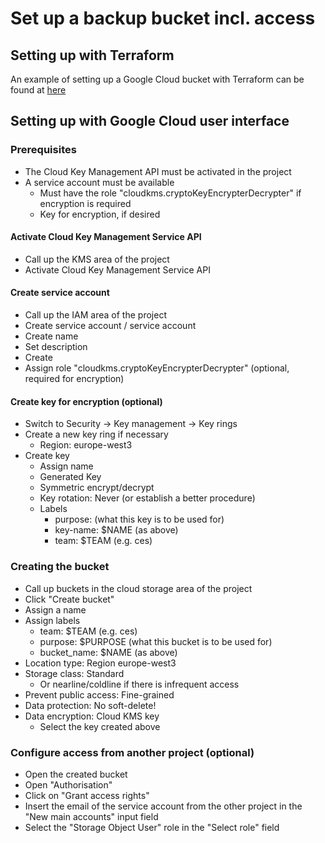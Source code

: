 # Set up a backup bucket incl. access

## Setting up with Terraform

An example of setting up a Google Cloud bucket with Terraform can be found at
[here](https://github.com/cloudogu/k8s-ecosystem/blob/develop/terraform/examples/ces_google_gke/google_bucket/README.md)


## Setting up with Google Cloud user interface

### Prerequisites
- The Cloud Key Management API must be activated in the project
- A service account must be available
  - Must have the role "cloudkms.cryptoKeyEncrypterDecrypter" if encryption is required
  - Key for encryption, if desired

#### Activate Cloud Key Management Service API
- Call up the KMS area of the project
- Activate Cloud Key Management Service API

#### Create service account
- Call up the IAM area of the project
- Create service account / service account
- Create name
- Set description
- Create
- Assign role "cloudkms.cryptoKeyEncrypterDecrypter" (optional, required for encryption)

#### Create key for encryption (optional)
- Switch to Security -> Key management -> Key rings
- Create a new key ring if necessary
  - Region: europe-west3
- Create key
  - Assign name
  - Generated Key
  - Symmetric encrypt/decrypt
  - Key rotation: Never (or establish a better procedure)
  - Labels
    - purpose: (what this key is to be used for)
    - key-name: $NAME (as above)
    - team: $TEAM (e.g. ces)


### Creating the bucket
- Call up buckets in the cloud storage area of the project
- Click "Create bucket"
- Assign a name
- Assign labels
  - team: $TEAM (e.g. ces)
  - purpose: $PURPOSE (what this bucket is to be used for)
  - bucket_name: $NAME (as above)
- Location type: Region europe-west3
- Storage class: Standard
  - Or nearline/coldline if there is infrequent access
- Prevent public access: Fine-grained
- Data protection: No soft-delete!
- Data encryption: Cloud KMS key
  - Select the key created above

### Configure access from another project (optional)
- Open the created bucket
- Open "Authorisation"
- Click on "Grant access rights"
- Insert the email of the service account from the other project in the "New main accounts" input field
- Select the "Storage Object User" role in the "Select role" field